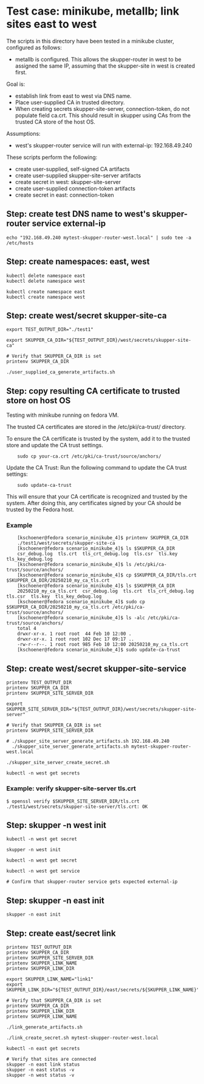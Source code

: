 # Test case: minikube, metallb; link sites east to west

The scripts in this directory have been tested in a minikube cluster, configured as follows:
* metallb is configured.  This allows the skupper-router in west to be assigned the same IP, assuming that the skupper-site in west is created first.

Goal is: 
* establish link from east to west via DNS name.
* Place user-supplied CA in trusted directory.
* When creating secrets skupper-site-server, connection-token, do not populate field ca.crt.
  This should result in skupper using CAs from the trusted CA store of the host OS.

Assumptions:
* west's skupper-router service will run with external-ip: 192.168.49.240

These scripts perform the following:
* create user-supplied, self-signed CA artifacts
* create user-supplied skupper-site-server artifacts
* create secret in west: skupper-site-server
* create user-supplied connection-token artifacts
* create secret in east: connection-token

## Step: create test DNS name to west's skupper-router service external-ip
```
echo "192.168.49.240 mytest-skupper-router-west.local" | sudo tee -a /etc/hosts
```

## Step: create namespaces: east, west
```
kubectl delete namespace east
kubectl delete namespace west

kubectl create namespace east
kubectl create namespace west
```

## Step: create west/secret skupper-site-ca
```
export TEST_OUTPUT_DIR="./test1"

export SKUPPER_CA_DIR="${TEST_OUTPUT_DIR}/west/secrets/skupper-site-ca"

# Verify that SKUPPER_CA_DIR is set
printenv SKUPPER_CA_DIR

./user_supplied_ca_generate_artifacts.sh

```

## Step: copy resulting CA certificate to trusted store on host OS

Testing with minikube running on fedora VM.

The trusted CA certificates are stored in the /etc/pki/ca-trust/ directory. 

To ensure the CA certificate is trusted by the system, add it to the trusted store and update the CA trust settings.
```
    sudo cp your-ca.crt /etc/pki/ca-trust/source/anchors/
```

Update the CA Trust: Run the following command to update the CA trust settings:
```
    sudo update-ca-trust
```

This will ensure that your CA certificate is recognized and trusted by the system. 
After doing this, any certificates signed by your CA should be trusted by the Fedora host.

### Example
```
    [kschoener@fedora scenario_minikube_4]$ printenv SKUPPER_CA_DIR
    ./test1/west/secrets/skupper-site-ca
    [kschoener@fedora scenario_minikube_4]$ ls $SKUPPER_CA_DIR
    csr_debug.log  tls.crt  tls_crt_debug.log  tls.csr  tls.key  tls_key_debug.log
    [kschoener@fedora scenario_minikube_4]$ ls /etc/pki/ca-trust/source/anchors/
    [kschoener@fedora scenario_minikube_4]$ cp $SKUPPER_CA_DIR/tls.crt $SKUPPER_CA_DIR/20250210_my_ca_tls.crt
    [kschoener@fedora scenario_minikube_4]$ ls $SKUPPER_CA_DIR
    20250210_my_ca_tls.crt  csr_debug.log  tls.crt  tls_crt_debug.log  tls.csr  tls.key  tls_key_debug.log
    [kschoener@fedora scenario_minikube_4]$ sudo cp  $SKUPPER_CA_DIR/20250210_my_ca_tls.crt /etc/pki/ca-trust/source/anchors/
    [kschoener@fedora scenario_minikube_4]$ ls -alc /etc/pki/ca-trust/source/anchors/
    total 4
    drwxr-xr-x. 1 root root  44 Feb 10 12:00 .
    drwxr-xr-x. 1 root root 102 Dec 17 09:17 ..
    -rw-r--r--. 1 root root 985 Feb 10 12:00 20250210_my_ca_tls.crt
    [kschoener@fedora scenario_minikube_4]$ sudo update-ca-trust
```

## Step: create west/secret skupper-site-service
```
printenv TEST_OUTPUT_DIR
printenv SKUPPER_CA_DIR
printenv SKUPPER_SITE_SERVER_DIR

export SKUPPER_SITE_SERVER_DIR="${TEST_OUTPUT_DIR}/west/secrets/skupper-site-server"

# Verify that SKUPPER_CA_DIR is set
printenv SKUPPER_SITE_SERVER_DIR

# ./skupper_site_server_generate_artifacts.sh 192.168.49.240
  ./skupper_site_server_generate_artifacts.sh mytest-skupper-router-west.local

./skupper_site_server_create_secret.sh

kubectl -n west get secrets
```

### Example: verify skupper-site-server tls.crt
```
$ openssl verify $SKUPPER_SITE_SERVER_DIR/tls.crt
./test1/west/secrets/skupper-site-server/tls.crt: OK
```

## Step: skupper -n west init
```
kubectl -n west get secret

skupper -n west init

kubectl -n west get secret

kubectl -n west get service

# Confirm that skupper-router service gets expected external-ip
```

## Step: skupper -n east init
```
skupper -n east init
```

## Step: create east/secret link
```
printenv TEST_OUTPUT_DIR
printenv SKUPPER_CA_DIR
printenv SKUPPER_SITE_SERVER_DIR
printenv SKUPPER_LINK_NAME
printenv SKUPPER_LINK_DIR

export SKUPPER_LINK_NAME="link1"
export SKUPPER_LINK_DIR="${TEST_OUTPUT_DIR}/east/secrets/${SKUPPER_LINK_NAME}"

# Verify that SKUPPER_CA_DIR is set
printenv SKUPPER_CA_DIR
printenv SKUPPER_LINK_DIR
printenv SKUPPER_LINK_NAME

./link_generate_artifacts.sh

./link_create_secret.sh mytest-skupper-router-west.local

kubectl -n east get secrets

# Verify that sites are connected
skupper -n east link status
skupper -n east status -v
skupper -n west status -v
```
